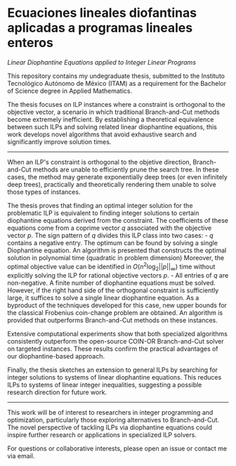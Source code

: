 # Ecuaciones lineales diofantinas aplicadas a programas lineales enteros

*Linear Diophantine Equations applied to Integer Linear Programs*

This repository contains my undegraduate thesis, submitted to the Instituto Tecnológico Autónomo de
México (ITAM) as a requirement for the Bachelor of Science degree in Applied Mathematics.

The thesis focuses on ILP instances where a constraint is orthogonal to the objective vector, a
scenario in which traditional Branch-and-Cut methods become extremely inefficient. By establishing a
theoretical equivalence between such ILPs and solving related linear diophantine equations, this
work develops novel algorithms that avoid exhaustive search and significantly improve solution
times.

----
When an ILP's constraint is orthogonal to the objetive direction, Branch-and-Cut methods are unable
to efficiently prune the search tree. In these cases, the method may generate exponentially deep
trees (or even infinitely deep trees), practically and theoretically rendering them unable to solve
those types of instances.

The thesis proves that finding an optimal integer solution for the problematic ILP
is equivalent to finding integer solutions to certain diophantine equations derived from the
constraint. The coefficients of these equations come from a coprime vector $q$ associated with
the objective vector $p$. The sign pattern of $q$ divides this ILP class into two cases:
    - $q$ contains a negative entry. The optimum can be found by solving a single Diophantine
      equation. An algorithm is presented that constructs the optimal solution in polynomial time
      (quadratic in problem dimension) Moreover, the optimal objective value can be identified in
      $O(n^2\log_2||p||_\infty)$ time without explicitly solving the ILP for rational objective vectors
      $p$.
    - All entries of $q$ are non-negative. A finite number of diophantine equations must be solved.
      However, if the right hand side of the orthogonal constraint is sufficiently large, it
      suffices to solve a single linear diophantine equation. As a byproduct of the techniques
      developed for this case, new upper bounds for the classical Frobenius coin-change problem are
      obtained. An algorithm is provided that outperforms Branch-and-Cut methods on these instances.

Extensive computational experiments show that both specialized algorithms consistently outperform
the open-source COIN-OR Branch-and-Cut solver on targeted instances. These results confirm the
practical advantages of our diophantine-based approach.

Finally, the thesis sketches an extension to general ILPs by searching for integer solutions to
systems of linear diophantine equations. This reduces ILPs to systems of linear integer
inequalities, suggesting a possible research direction for future work.

----
This work will be of interest to researchers in integer programming and optimization, particularly
those exploring alternatives to Branch-and-Cut. The novel perspective of
tackling ILPs via diophantine equations could inspire further research or applications in
specialized ILP solvers.

For questions or collaborative interests, please open an issue or contact me via email.
